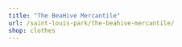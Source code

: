 ```yaml
---
title: "The BeaHive Mercantile"
url: /saint-louis-park/the-beahive-mercantile/
shop: clothes
---
```

